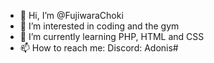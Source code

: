 - 👋 Hi, I’m @FujiwaraChoki
- 👀 I’m interested in coding and the gym
- 🌱 I’m currently learning PHP, HTML and CSS
- 📫 How to reach me: Discord: Adonis#

<!---
FujiwaraChoki/FujiwaraChoki is a ✨ special ✨ repository because its `README.md` (this file) appears on your GitHub profile.
You can click the Preview link to take a look at your changes.
--->
